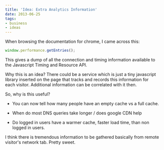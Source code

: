 ```yaml
---
title: 'Idea: Extra Analytics Information'
date: 2013-06-25
tags:
- business
- ideas
---
```

When browsing the documentation for chrome, I came across this:

<!--more-->

```javascript
window.performance.getEntries();
```
    
This gives a dump of all the connection and timing information available to the Javascript Timing and Resource API.  

Why this is an idea?  There could be a service which is just a tiny javascript library inserted on the page that tracks and records this information for each visitor.  Additional information can be correlated with it then.

So, why is this useful?

  * You can now tell how many people have an empty cache vs a full cache.  

  * When do most DNS queries take longer / does google CDN help

  * Do logged in users have a warmer cache, faster load time, than non logged in users.

I think there is tremendous information to be gathered basically from remote visitor's network tab.  Pretty sweet.
